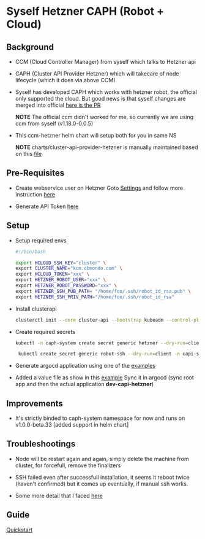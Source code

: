 # Syself Hetzner CAPH (Robot + Cloud)

## Background

* CCM (Cloud Controller Manager) from syself which talks to Hetzner api

* CAPH (Cluster API Provider Hetzner) which will takecare of node lifecycle (which it does via above CCM)

* Syself has developed CAPH which works with hetzner robot, the official only supported the cloud.
  But good news is that syself changes are merged into official
  [here is the PR](https://github.com/hetznercloud/hcloud-cloud-controller-manager/pull/561/)

  **NOTE** The official ccm didn't worked for me, so currently we are using ccm from syself (v1.18.0-0.0.5)

* This ccm-hetzner helm chart will setup both for you in same NS

  **NOTE** charts/cluster-api-provider-hetzner is manually maintained based on this [file](https://github.com/syself/cluster-api-provider-hetzner/releases/download/v1.0.0-beta.33/infrastructure-components.yaml)

## Pre-Requisites

* Create webservice user on Hetzner Goto [Settings](https://robot.hetzner.com/preferences/index) and
  follow more instruction
  [here](https://github.com/syself/cluster-api-provider-hetzner/blob/main/docs/topics/preparation.md#preparing-hetzner-robot)

* Generate API Token [here](https://docs.hetzner.com/cloud/api/getting-started/generating-api-token/)

## Setup

* Setup required envs

  ```sh
  #!/bin/bash

  export HCLOUD_SSH_KEY="cluster" \
  export CLUSTER_NAME="kcm.obmondo.com" \
  export HCLOUD_TOKEN="xxx" \
  export HETZNER_ROBOT_USER="xxx" \
  export HETZNER_ROBOT_PASSWORD="xxx" \
  export HETZNER_SSH_PUB_PATH= "/home/foo/.ssh/robot_id_rsa.pub" \
  export HETZNER_SSH_PRIV_PATH="/home/foo/.ssh/robot_id_rsa"
  ```

* Install clusterapi

  ```sh
  clusterctl init --core cluster-api --bootstrap kubeadm --control-plane kubeadm --infrastructure hetzner # pinned to v1.0.0-beta.33
  ```

* Create required secrets

  ```sh
  kubectl -n caph-system create secret generic hetzner --dry-run=client --from-literal=hcloud=$HCLOUD_TOKEN --from-literal=robot-user=$HETZNER_ROBOT_USER --from-literal=robot-password=$HETZNER_ROBOT_PASSWORD -o yaml | kubeseal --controller-name sealed-secrets --controller-namespace system -o yaml > hetzner.yaml

   kubectl create secret generic robot-ssh --dry-run=client -n capi-system --from-literal=sshkey-name=cluster --from-file=ssh-privatekey=$HETZNER_SSH_PRIV_PATH --from-file=ssh-publickey=$HETZNER_SSH_PUB_PATH -o yaml | kubeseal --controller-name sealed-secrets --controller-namespace system -o yaml > robot-ssh.yaml
  ```

* Generate argocd application using one of the [examples](./examples/argocd-application.yaml)

* Added a value file as show in this [example](./examples/hetzner-robot-control-plane.yaml) Sync it in argocd (sync root app and then the actual application **dev-capi-hetzner**)

## Improvements

* It's strictly binded to caph-system namespace for now and runs on v1.0.0-beta.33 [added support in helm chart]

## Troubleshootings

* Node will be restart again and again, simply delete the machine from cluster, for forcefull, remove the finalizers

* SSH failed even after successfull installation, it seems it reboot twice (haven't confirmed)
  but it comes up eventually, if manual ssh works.

* Some more detail that I faced [here](https://github.com/syself/cluster-api-provider-hetzner/issues/252)

## Guide

[Quickstart](https://github.com/syself/cluster-api-provider-hetzner/blob/main/docs/topics/quickstart.md)
